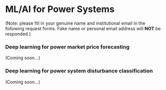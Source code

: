 # ML/AI for Power Systems

  (Note: please fill in your genuine name and institutional email in the following request forms. Fake name or personal email address will **NOT** be responded.)

### Deep learning for power market price forecasting
(Coming soon...)

### Deep learning for power system disturbance classification
(Coming soon...)


